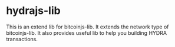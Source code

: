 # hydrajs-lib

This is an extend lib for bitcoinjs-lib. It extends the network type of bitcoinjs-lib. It also provides useful lib to help you building HYDRA transactions.